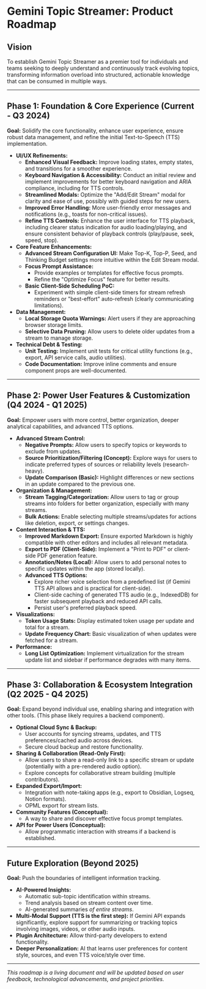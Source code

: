 
# Gemini Topic Streamer: Product Roadmap

## Vision

To establish Gemini Topic Streamer as a premier tool for individuals and teams seeking to deeply understand and continuously track evolving topics, transforming information overload into structured, actionable knowledge that can be consumed in multiple ways.

---

## Phase 1: Foundation & Core Experience (Current - Q3 2024)

**Goal:** Solidify the core functionality, enhance user experience, ensure robust data management, and refine the initial Text-to-Speech (TTS) implementation.

*   **UI/UX Refinements:**
    *   **Enhanced Visual Feedback:** Improve loading states, empty states, and transitions for a smoother experience.
    *   **Keyboard Navigation & Accessibility:** Conduct an initial review and implement improvements for better keyboard navigation and ARIA compliance, including for TTS controls.
    *   **Streamlined Modals:** Optimize the "Add/Edit Stream" modal for clarity and ease of use, possibly with guided steps for new users.
    *   **Improved Error Handling:** More user-friendly error messages and notifications (e.g., toasts for non-critical issues).
    *   **Refine TTS Controls:** Enhance the user interface for TTS playback, including clearer status indication for audio loading/playing, and ensure consistent behavior of playback controls (play/pause, seek, speed, stop).
*   **Core Feature Enhancements:**
    *   **Advanced Stream Configuration UI:** Make Top-K, Top-P, Seed, and Thinking Budget settings more intuitive within the Edit Stream modal.
    *   **Focus Prompt Assistance:**
        *   Provide examples or templates for effective focus prompts.
        *   Refine the "Optimize Focus" feature for better results.
    *   **Basic Client-Side Scheduling PoC:**
        *   Experiment with simple client-side timers for stream refresh reminders or "best-effort" auto-refresh (clearly communicating limitations).
*   **Data Management:**
    *   **Local Storage Quota Warnings:** Alert users if they are approaching browser storage limits.
    *   **Selective Data Pruning:** Allow users to delete older updates from a stream to manage storage.
*   **Technical Debt & Testing:**
    *   **Unit Testing:** Implement unit tests for critical utility functions (e.g., export, API service calls, audio utilities).
    *   **Code Documentation:** Improve inline comments and ensure component props are well-documented.

---

## Phase 2: Power User Features & Customization (Q4 2024 - Q1 2025)

**Goal:** Empower users with more control, better organization, deeper analytical capabilities, and advanced TTS options.

*   **Advanced Stream Control:**
    *   **Negative Prompts:** Allow users to specify topics or keywords to exclude from updates.
    *   **Source Prioritization/Filtering (Concept):** Explore ways for users to indicate preferred types of sources or reliability levels (research-heavy).
    *   **Update Comparison (Basic):** Highlight differences or new sections in an update compared to the previous one.
*   **Organization & Management:**
    *   **Stream Tagging/Categorization:** Allow users to tag or group streams into folders for better organization, especially with many streams.
    *   **Bulk Actions:** Enable selecting multiple streams/updates for actions like deletion, export, or settings changes.
*   **Content Interaction & TTS:**
    *   **Improved Markdown Export:** Ensure exported Markdown is highly compatible with other editors and includes all relevant metadata.
    *   **Export to PDF (Client-Side):** Implement a "Print to PDF" or client-side PDF generation feature.
    *   **Annotation/Notes (Local):** Allow users to add personal notes to specific updates within the app (stored locally).
    *   **Advanced TTS Options:**
        *   Explore richer voice selection from a predefined list (if Gemini TTS API allows and is practical for client-side).
        *   Client-side caching of generated TTS audio (e.g., IndexedDB) for faster subsequent playback and reduced API calls.
        *   Persist user's preferred playback speed.
*   **Visualizations:**
    *   **Token Usage Stats:** Display estimated token usage per update and total for a stream.
    *   **Update Frequency Chart:** Basic visualization of when updates were fetched for a stream.
*   **Performance:**
    *   **Long List Optimization:** Implement virtualization for the stream update list and sidebar if performance degrades with many items.

---

## Phase 3: Collaboration & Ecosystem Integration (Q2 2025 - Q4 2025)

**Goal:** Expand beyond individual use, enabling sharing and integration with other tools. (This phase likely requires a backend component).

*   **Optional Cloud Sync & Backup:**
    *   User accounts for syncing streams, updates, and TTS preferences/cached audio across devices.
    *   Secure cloud backup and restore functionality.
*   **Sharing & Collaboration (Read-Only First):**
    *   Allow users to share a read-only link to a specific stream or update (potentially with a pre-rendered audio option).
    *   Explore concepts for collaborative stream building (multiple contributors).
*   **Expanded Export/Import:**
    *   Integration with note-taking apps (e.g., export to Obsidian, Logseq, Notion formats).
    *   OPML export for stream lists.
*   **Community Features (Conceptual):**
    *   A way to share and discover effective focus prompt templates.
*   **API for Power Users (Conceptual):**
    *   Allow programmatic interaction with streams if a backend is established.

---

## Future Exploration (Beyond 2025)

**Goal:** Push the boundaries of intelligent information tracking.

*   **AI-Powered Insights:**
    *   Automatic sub-topic identification within streams.
    *   Trend analysis based on stream content over time.
    *   AI-generated summaries *of entire streams*.
*   **Multi-Modal Support (TTS is the first step):** If Gemini API expands significantly, explore support for summarizing or tracking topics involving images, videos, or other audio inputs.
*   **Plugin Architecture:** Allow third-party developers to extend functionality.
*   **Deeper Personalization:** AI that learns user preferences for content style, sources, and even TTS voice/style over time.

---

*This roadmap is a living document and will be updated based on user feedback, technological advancements, and project priorities.*
